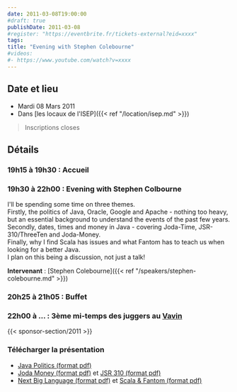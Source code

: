 ```yaml
---
date: 2011-03-08T19:00:00
#draft: true
publishDate: 2011-03-08
#register: "https://eventbrite.fr/tickets-external?eid=xxxx"
tags:
title: "Evening with Stephen Colebourne"
#videos:
#- https://www.youtube.com/watch?v=xxxx
---
```


## Date et lieu

* Mardi 08 Mars 2011
* Dans [les locaux de l'ISEP]({{< ref "/location/isep.md" >}})

> Inscriptions closes

## Détails

### 19h15 à 19h30 : Accueil

### 19h30 à 22h00 : Evening with Stephen Colbourne

I'll be spending some time on three themes.  
Firstly, the politics of Java, Oracle, Google and Apache - nothing too heavy, but an essential background to understand the events of the past few years.  
Secondly, dates, times and money in Java - covering Joda-Time, JSR-310/ThreeTen and Joda-Money.  
Finally, why I find Scala has issues and what Fantom has to teach us when looking for a better Java.  
I plan on this being a discussion, not just a talk! 

**Intervenant** : [Stephen Colebourne]({{< ref "/speakers/stephen-colebourne.md" >}})

### 20h25 à 21h05 : Buffet

### 22h00 à ... : 3ème mi-temps des juggers au [Vavin](https://www.google.com/maps/dir//48.84398,2.330533/@48.8439685,2.2603067,12z)

{{< sponsor-section/2011 >}}

### Télécharger la présentation

* [Java Politics (format pdf)](/resources/2011/JavaPolitics.pdf)
* [Joda Money (format pdf)](/resources/2011/Joda-Money.pdf) et [JSR 310 (format pdf)](/resources/2011/JSR-310-JavaOne2010.pdf)
* [Next Big Language (format pdf)](/resources/2011/NextBig.pdf) et [Scala & Fantom (format pdf)](/resources/2011/Usability.pdf)
